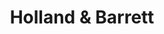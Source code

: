 ---
title: "Holland & Barrett"
url: /edinburgh/holland-and-barrett-princes-street/
shop: chemist
---